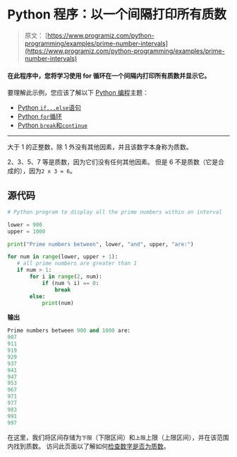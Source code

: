 # Python 程序：以一个间隔打印所有质数

> 原文： [https://www.programiz.com/python-programming/examples/prime-number-intervals](https://www.programiz.com/python-programming/examples/prime-number-intervals)

#### 在此程序中，您将学习使用 for 循环在一个间隔内打印所有质数并显示它。

要理解此示例，您应该了解以下 [Python 编程](/python-programming "Python tutorial")主题：

*   [Python `if...else`语句](/python-programming/if-elif-else)
*   [Python `for`循环](/python-programming/for-loop)
*   [Python `break`和`continue`](/python-programming/break-continue)

* * *

大于 1 的正整数，除 1 外没有其他因素，并且该数字本身称为质数。

2、3、5、7 等是质数，因为它们没有任何其他因素。 但是 6 不是质数（它是合成的），因为`2 x 3 = 6`。

## 源代码

```py
# Python program to display all the prime numbers within an interval

lower = 900
upper = 1000

print("Prime numbers between", lower, "and", upper, "are:")

for num in range(lower, upper + 1):
   # all prime numbers are greater than 1
   if num > 1:
       for i in range(2, num):
           if (num % i) == 0:
               break
       else:
           print(num)
```

**输出**

```py
Prime numbers between 900 and 1000 are:
907
911
919
929
937
941
947
953
967
971
977
983
991
997

```

在这里，我们将区间存储为`下限`（下限区间）和`上限`上限（上限区间），并在该范围内找到质数。 访问此页面以了解如何[检查数字是否为质数](/python-programming/examples/prime-number "Check prime number in Python")。